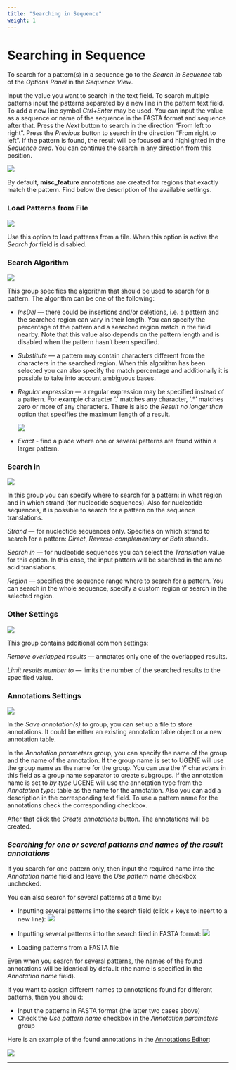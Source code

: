 ```yaml
---
title: "Searching in Sequence"
weight: 1
---
```



# Searching in Sequence

To search for a pattern(s) in a sequence go to the _Search in Sequence_ tab of the _Options Panel_ in the _Sequence View_.

Input the value you want to search in the text field. To search multiple patterns input the patterns separated by a new line in the pattern text field. To add a new line symbol _Ctrl+Enter_ may be used. You can input the value as a sequence or name of the sequence in the FASTA format and sequence after that. Press the _Next_ button to search in the direction “From left to right”. Press the _Previous_ button to search in the direction “From right to left”. If the pattern is found, the result will be focused and highlighted in the _Sequence area_. You can continue the search in any direction from this position.


![](/images/65929429/65929430.png)

By default, **misc\_feature** annotations are created for regions that exactly match the pattern. Find below the description of the available settings.

### Load Patterns from File


![](/images/65929429/65929431.png)

Use this option to load patterns from a file. When this option is active the _Search for_ field is disabled.

### Search Algorithm


![](/images/65929429/65929432.png)

This group specifies the algorithm that should be used to search for a pattern. The algorithm can be one of the following:

*   _InsDel_ — there could be insertions and/or deletions, i.e. a pattern and the searched region can vary in their length. You can specify the percentage of the pattern and a searched region match in the field nearby. Note that this value also depends on the pattern length and is disabled when the pattern hasn’t been specified.
*   _Substitute_ — a pattern may contain characters different from the characters in the searched region. When this algorithm has been selected you can also specify the match percentage and additionally it is possible to take into account ambiguous bases.
*   _Regular expression_ — a regular expression may be specified instead of a pattern. For example character ‘.’ matches any character, ‘.\*’ matches zero or more of any characters. There is also the _Result no longer than_ option that specifies the maximum length of a result.


    ![](/images/65929429/65929433.png)

*   _Exact_ - find a place where one or several patterns are found within a larger pattern.

### Search in


![](/images/65929429/65929434.png)

In this group you can specify where to search for a pattern: in what region and in which strand (for nucleotide sequences). Also for nucleotide sequences, it is possible to search for a pattern on the sequence translations.

_Strand_ — for nucleotide sequences only. Specifies on which strand to search for a pattern: _Direct_, _Reverse-complementary_ or _Both_ strands.

_Search in_ — for nucleotide sequences you can select the _Translation_ value for this option. In this case, the input pattern will be searched in the amino acid translations.

_Region_ — specifies the sequence range where to search for a pattern. You can search in the whole sequence, specify a custom region or search in the selected region.

### Other Settings


![](/images/65929429/65929435.png)

This group contains additional common settings:

_Remove overlapped results_ — annotates only one of the overlapped results.

_Limit results number to_ — limits the number of the searched results to the specified value.

### Annotations Settings


![](/images/65929429/65929436.png)

In the _Save annotation(s) to_ group, you can set up a file to store annotations.  It could be either an existing annotation table object or a new annotation table.

In the _Annotation parameters_ group, you can specify the name of the group and the name of the annotation. If the group name is set to <auto> UGENE will use the group name as the name for the group. You can use the ‘/’ characters in this field as a group name separator to create subgroups. If the annotation name is set to _by type_ UGENE will use the annotation type from the _Annotation type:_ table as the name for the annotation. Also you can add a description in the corresponding text field. To use a pattern name for the annotations check the corresponding checkbox.

After that click the _Create annotations_ button. The annotations will be created.

### _Searching for one or several patterns and names of the result annotations_

If you search for one pattern only, then input the required name into the _Annotation name_ field and leave the _Use pattern name_ checkbox unchecked.

You can also search for several patterns at a time by:

*   Inputting several patterns into the search field (click _<Ctrl> + <Enter>_ keys to insert to a new line):
    ![](/images/65929429/65929436.png)




*   Inputting several patterns into the search filed in FASTA format:
    ![](/images/65929429/65929437.png)
*   Loading patterns from a FASTA file

Even when you search for several patterns, the names of the found annotations will be identical by default (the name is specified in the _Annotation name_ field).

If you want to assign different names to annotations found for different patterns, then you should:

*   Input the patterns in FASTA format (the latter two cases above)
*   Check the _Use pattern name_ checkbox in the _Annotation parameters_ group

Here is an example of the found annotations in the [Annotations Editor](annotations-editor.md):

![](/images/65929429/65929438.png)



---
